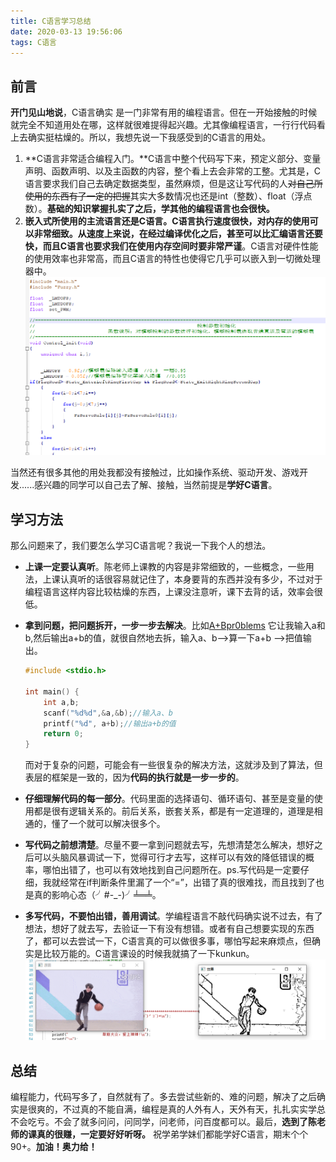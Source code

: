 ```yaml
---
title: C语言学习总结
date: 2020-03-13 19:56:06
tags: C语言
---
```


## 前言

**开门见山地说**，C语言确实 是一门非常有用的编程语言。但在一开始接触的时候就完全不知道用处在哪，这样就很难提得起兴趣。尤其像编程语言，一行行代码看上去确实挺枯燥的。所以，我想先说一下我感受到的C语言的用处。

1. **C语言非常适合编程入门。**C语言中整个代码写下来，预定义部分、变量声明、函数声明、以及主函数的内容，整个看上去会非常的工整。尤其是，C语言要求我们自己去确定数据类型，虽然麻烦，但是这让写代码的人~~对自己所使用的东西有了一定的把握~~其实大多数情况也还是int（整数）、float（浮点数）。**基础的知识掌握扎实了之后，学其他的编程语言也会很快。**
2. **嵌入式所使用的主流语言还是C语言。**C语言执行速度很快，对内存的使用可以非常细致。从速度上来说，在经过编译优化之后，甚至可以比汇编语言还要快，而且C语言也要求我们在**使用内存空间时要非常严谨**。C语言对硬件性能的使用效率也非常高，而且C语言的特性也使得它几乎可以嵌入到一切微处理器中。![烧写到单片机的代码](https://raw.githubusercontent.com/Samuelise/img-folder/master/img/image-20200314164528328.png)

当然还有很多其他的用处我都没有接触过，比如操作系统、驱动开发、游戏开发......感兴趣的同学可以自己去了解、接触，当然前提是**学好C语言**。

## 学习方法

那么问题来了，我们要怎么学习C语言呢？我说一下我个人的想法。

- **上课一定要认真听**。陈老师上课教的内容是非常细致的，一些概念，一些用法，上课认真听的话很容易就记住了，本身要背的东西并没有多少，不过对于编程语言这样内容比较枯燥的东西，上课没注意听，课下去背的话，效率会很低。

- **拿到问题，把问题拆开，一步一步去解决**。比如[A+Bpr0blems](https://www.luogu.com.cn/problem/P1001) 它让我输入a和b,然后输出a+b的值，就很自然地去拆，输入a、b-->算一下a+b -->把值输出。

  ```c
  #include <stdio.h>
  
  int main() {
      int a,b;
      scanf("%d%d",&a,&b);//输入a、b
      printf("%d", a+b);//输出a+b的值
      return 0;
  }
  ```

  而对于复杂的问题，可能会有一些很复杂的解决方法，这就涉及到了算法，但表层的框架是一致的，因为**代码的执行就是一步一步的**。

- **仔细理解代码的每一部分**。代码里面的选择语句、循环语句、甚至是变量的使用都是很有逻辑关系的。前后关系，嵌套关系，都是有一定道理的，道理是相通的，懂了一个就可以解决很多个。

- **写代码之前想清楚**。尽量不要一拿到问题就去写，先想清楚怎么解决，想好之后可以头脑风暴调试一下，觉得可行才去写，这样可以有效的降低错误的概率，哪怕出错了，也可以有效地找到自己问题所在。ps.写代码是一定要仔细，我就经常在if判断条件里漏了一个“=”，出错了真的很难找，而且找到了也是真的影响心态（╯#-_-)╯╧═╧。

- **多写代码，不要怕出错，善用调试**。学编程语言不敲代码确实说不过去，有了想法，想好了就去写，去验证一下有没有想错。或者有自己想要实现的东西了，都可以去尝试一下，C语言真的可以做很多事，哪怕写起来麻烦点，但确实是比较万能的。C语言课设的时候我就搞了一下kunkun。![爱上kunkun](https://raw.githubusercontent.com/Samuelise/img-folder/master/img/image-20200314175249103.png)

## 总结

编程能力，代码写多了，自然就有了。多去尝试些新的、难的问题，解决了之后确实是很爽的，不过真的不能自满，编程是真的人外有人，天外有天，扎扎实实学总不会吃亏。不会了就多问问，问同学，问老师，问百度都可以。最后，**选到了陈老师的课真的很赚，一定要好好听呀。** 祝学弟学妹们都能学好C语言，期末个个90+。**加油！奥力给！**

